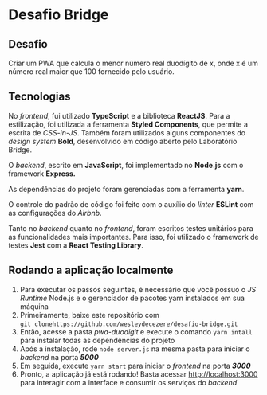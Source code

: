# Desafio Bridge

## Desafio

Criar um PWA que calcula o menor número real duodígito de x, onde x é um número real maior que 100 fornecido pelo usuário.

## Tecnologias

No *frontend*, fui utilizado **TypeScript** e a biblioteca **ReactJS**. Para a estilização, foi utilizada a ferramenta **Styled Components**, que permite a escrita de *CSS-in-JS*. Também foram utilizados alguns componentes do *design system* **Bold**, desenvolvido em código aberto pelo Laboratório Bridge.

O *backend*, escrito em **JavaScript**, foi implementado no **Node.js** com o framework **Express.**

As dependências do projeto foram gerenciadas com a ferramenta **yarn**.

O controle do padrão de código foi feito com o auxílio do *linter* **ESLint** com as configurações do *Airbnb*.

Tanto no *backend* quanto no *frontend*, foram escritos testes unitários para as funcionalidades mais importantes. Para isso, foi utilizado o framework de testes **Jest** com a **React Testing Library**.

## Rodando a aplicação localmente

1. Para executar os passos seguintes, é necessário que você possuo o *JS Runtime* Node.js e o gerenciador de pacotes yarn instalados em sua máquina
2. Primeiramente, baixe este repositório com `git clonehttps://github.com/wesleydecezere/desafio-bridge.git `
3. Então, acesse a pasta *pwa-duodigit* e execute o comando `yarn intall` para instalar todas as dependências do projeto
4. Após a instalação,  rode `node server.js` na mesma pasta para iniciar o *backend* na porta ***5000***
5. Em seguida, execute `yarn start` para iniciar o *frontend* na porta ***3000***
6. Pronto, a aplicação já está rodando! Basta acessar [http://localhost:3000](http://localhost:3000) para interagir com a interface e consumir os serviços do *backend*
